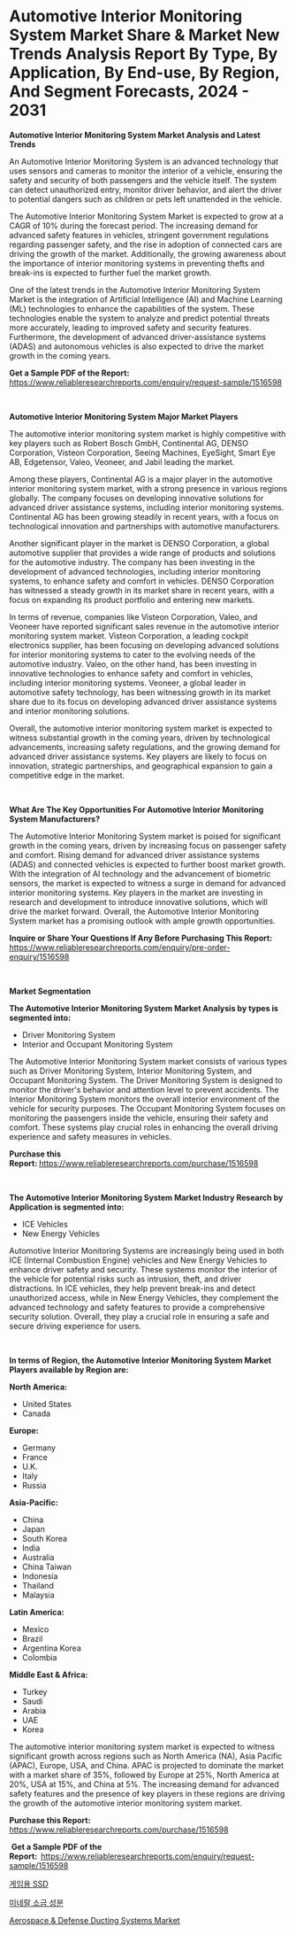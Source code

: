 <p><h1>Automotive Interior Monitoring System Market Share & Market New Trends Analysis Report By Type, By Application, By End-use, By Region, And Segment Forecasts, 2024 - 2031</h1></p><p><strong>Automotive Interior Monitoring System Market Analysis and Latest Trends</strong></p>
<p><p>An Automotive Interior Monitoring System is an advanced technology that uses sensors and cameras to monitor the interior of a vehicle, ensuring the safety and security of both passengers and the vehicle itself. The system can detect unauthorized entry, monitor driver behavior, and alert the driver to potential dangers such as children or pets left unattended in the vehicle.</p><p>The Automotive Interior Monitoring System Market is expected to grow at a CAGR of 10% during the forecast period. The increasing demand for advanced safety features in vehicles, stringent government regulations regarding passenger safety, and the rise in adoption of connected cars are driving the growth of the market. Additionally, the growing awareness about the importance of interior monitoring systems in preventing thefts and break-ins is expected to further fuel the market growth.</p><p>One of the latest trends in the Automotive Interior Monitoring System Market is the integration of Artificial Intelligence (AI) and Machine Learning (ML) technologies to enhance the capabilities of the system. These technologies enable the system to analyze and predict potential threats more accurately, leading to improved safety and security features. Furthermore, the development of advanced driver-assistance systems (ADAS) and autonomous vehicles is also expected to drive the market growth in the coming years.</p></p>
<p><strong>Get a Sample PDF of the Report:&nbsp;</strong> <a href="https://www.reliableresearchreports.com/enquiry/request-sample/1516598">https://www.reliableresearchreports.com/enquiry/request-sample/1516598</a></p>
<p>&nbsp;</p>
<p><strong>Automotive Interior Monitoring System Major Market Players</strong></p>
<p><p>The automotive interior monitoring system market is highly competitive with key players such as Robert Bosch GmbH, Continental AG, DENSO Corporation, Visteon Corporation, Seeing Machines, EyeSight, Smart Eye AB, Edgetensor, Valeo, Veoneer, and Jabil leading the market.</p><p>Among these players, Continental AG is a major player in the automotive interior monitoring system market, with a strong presence in various regions globally. The company focuses on developing innovative solutions for advanced driver assistance systems, including interior monitoring systems. Continental AG has been growing steadily in recent years, with a focus on technological innovation and partnerships with automotive manufacturers.</p><p>Another significant player in the market is DENSO Corporation, a global automotive supplier that provides a wide range of products and solutions for the automotive industry. The company has been investing in the development of advanced technologies, including interior monitoring systems, to enhance safety and comfort in vehicles. DENSO Corporation has witnessed a steady growth in its market share in recent years, with a focus on expanding its product portfolio and entering new markets.</p><p>In terms of revenue, companies like Visteon Corporation, Valeo, and Veoneer have reported significant sales revenue in the automotive interior monitoring system market. Visteon Corporation, a leading cockpit electronics supplier, has been focusing on developing advanced solutions for interior monitoring systems to cater to the evolving needs of the automotive industry. Valeo, on the other hand, has been investing in innovative technologies to enhance safety and comfort in vehicles, including interior monitoring systems. Veoneer, a global leader in automotive safety technology, has been witnessing growth in its market share due to its focus on developing advanced driver assistance systems and interior monitoring solutions. </p><p>Overall, the automotive interior monitoring system market is expected to witness substantial growth in the coming years, driven by technological advancements, increasing safety regulations, and the growing demand for advanced driver assistance systems. Key players are likely to focus on innovation, strategic partnerships, and geographical expansion to gain a competitive edge in the market.</p></p>
<p>&nbsp;</p>
<p><strong>What Are The Key Opportunities For Automotive Interior Monitoring System Manufacturers?</strong></p>
<p><p>The Automotive Interior Monitoring System market is poised for significant growth in the coming years, driven by increasing focus on passenger safety and comfort. Rising demand for advanced driver assistance systems (ADAS) and connected vehicles is expected to further boost market growth. With the integration of AI technology and the advancement of biometric sensors, the market is expected to witness a surge in demand for advanced interior monitoring systems. Key players in the market are investing in research and development to introduce innovative solutions, which will drive the market forward. Overall, the Automotive Interior Monitoring System market has a promising outlook with ample growth opportunities.</p></p>
<p><strong>Inquire or Share Your Questions If Any Before Purchasing This Report:</strong> <a href="https://www.reliableresearchreports.com/enquiry/pre-order-enquiry/1516598">https://www.reliableresearchreports.com/enquiry/pre-order-enquiry/1516598</a></p>
<p>&nbsp;</p>
<p><strong>Market Segmentation</strong></p>
<p><strong>The Automotive Interior Monitoring System Market Analysis by types is segmented into:</strong></p>
<p><ul><li>Driver Monitoring System</li><li>Interior and Occupant Monitoring System</li></ul></p>
<p><p>The Automotive Interior Monitoring System market consists of various types such as Driver Monitoring System, Interior Monitoring System, and Occupant Monitoring System. The Driver Monitoring System is designed to monitor the driver's behavior and attention level to prevent accidents. The Interior Monitoring System monitors the overall interior environment of the vehicle for security purposes. The Occupant Monitoring System focuses on monitoring the passengers inside the vehicle, ensuring their safety and comfort. These systems play crucial roles in enhancing the overall driving experience and safety measures in vehicles.</p></p>
<p><strong>Purchase this Report:&nbsp;</strong><a href="https://www.reliableresearchreports.com/purchase/1516598">https://www.reliableresearchreports.com/purchase/1516598</a></p>
<p>&nbsp;</p>
<p><strong>The Automotive Interior Monitoring System Market Industry Research by Application is segmented into:</strong></p>
<p><ul><li>ICE Vehicles</li><li>New Energy Vehicles</li></ul></p>
<p><p>Automotive Interior Monitoring Systems are increasingly being used in both ICE (Internal Combustion Engine) vehicles and New Energy Vehicles to enhance driver safety and security. These systems monitor the interior of the vehicle for potential risks such as intrusion, theft, and driver distractions. In ICE vehicles, they help prevent break-ins and detect unauthorized access, while in New Energy Vehicles, they complement the advanced technology and safety features to provide a comprehensive security solution.  Overall, they play a crucial role in ensuring a safe and secure driving experience for users.</p></p>
<p>&nbsp;</p>
<p><strong>In terms of Region, the Automotive Interior Monitoring System Market Players available by Region are:</strong></p>
<p>
    <p> <strong> North America: </strong>
        <ul>
            <li>United States</li>
            <li>Canada</li>
        </ul>
        </p> 
    <p> <strong> Europe: </strong>
        <ul>
            <li>Germany</li>
            <li>France</li>
            <li>U.K.</li>
            <li>Italy</li>
            <li>Russia</li>
        </ul>
        </p> 
    <p> <strong> Asia-Pacific: </strong>
        <ul>
            <li>China</li>
            <li>Japan</li>
            <li>South Korea</li>
            <li>India</li>
            <li>Australia</li>
            <li>China Taiwan</li>
            <li>Indonesia</li>
            <li>Thailand</li>
            <li>Malaysia</li>
        </ul>
        </p> 
    <p> <strong> Latin America: </strong>
        <ul>
            <li>Mexico</li>
            <li>Brazil</li>
            <li>Argentina Korea</li>
            <li>Colombia</li>
        </ul>
        </p> 
    <p> <strong> Middle East & Africa: </strong>
        <ul>
            <li>Turkey</li>
            <li>Saudi</li>
            <li>Arabia</li>
            <li>UAE</li>
            <li>Korea</li>
        </ul>
    </p>
    </p>
<p><p>The automotive interior monitoring system market is expected to witness significant growth across regions such as North America (NA), Asia Pacific (APAC), Europe, USA, and China. APAC is projected to dominate the market with a market share of 35%, followed by Europe at 25%, North America at 20%, USA at 15%, and China at 5%. The increasing demand for advanced safety features and the presence of key players in these regions are driving the growth of the automotive interior monitoring system market.</p></p>
<p><strong>Purchase this Report: </strong><a href="https://www.reliableresearchreports.com/purchase/1516598">https://www.reliableresearchreports.com/purchase/1516598</a></p>
<p>&nbsp;<strong>Get a Sample PDF of the Report:&nbsp;&nbsp;</strong><a href="https://www.reliableresearchreports.com/enquiry/request-sample/1516598">https://www.reliableresearchreports.com/enquiry/request-sample/1516598</a></p>
<p><strong></strong></p>
<p><p><a href="https://medium.com/@jguiamba/ssd-for-gaming-%EC%8B%9C%EC%9E%A5-%EB%B3%B4%EA%B3%A0%EC%84%9C%EB%8A%94-%EC%9D%B4-%EC%8B%9C%EC%9E%A5%EC%9D%98-%EC%B5%9C%EC%8B%A0-%ED%8A%B8%EB%A0%8C%EB%93%9C%EC%99%80-%EC%84%B1%EC%9E%A5-%EA%B8%B0%ED%9A%8C%EB%A5%BC-%EB%B0%9D%ED%98%80%EC%A4%8D%EB%8B%88%EB%8B%A4-8ff17da0d349">게임용 SSD</a></p><p><a href="https://medium.com/@wrold0f/%EA%B4%91%EB%AC%BC-%EC%86%8C%EA%B8%88-%EC%84%B1%EB%B6%84-%EC%8B%9C%EC%9E%A5-%EA%B7%9C%EB%AA%A8-%EC%8B%9C%EC%9E%A5-%EC%A0%84%EB%A7%9D-%EB%B0%8F-%EC%8B%9C%EC%9E%A5-%EC%98%88%EC%B8%A1-2024%EB%85%84%EB%B6%80%ED%84%B0-2031%EB%85%84-c02a9c43adbe">미네랄 소금 성분</a></p><p><a href="https://view.publitas.com/reportprime-1/aerospace-defense-ducting-systems-market-size-focuses-on-market-dynamics-in-depth-analysis-and-future-projections-of-its-market-forecasted-for-period-from-2024-to-2031/">Aerospace & Defense Ducting Systems Market</a></p></p>